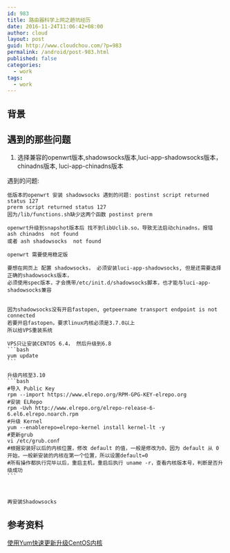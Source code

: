 ```yaml
---
id: 983
title: 路由器科学上网之趟坑经历
date: 2016-11-24T11:06:42+08:00
author: cloud
layout: post
guid: http://www.cloudchou.com/?p=983
permalink: /android/post-983.html
published: false
categories:
  - work
tags:
  - work
---
```



## 背景


## 遇到的那些问题

1.  选择兼容的openwrt版本,shadowsocks版本,luci-app-shadowsocks版本，chinadns版本, luci-app-chinadns版本

遇到的问题:
    
    低版本的openwrt 安装 shadowsocks 遇到的问题: postinst script returned status 127 
    prerm script returned status 127 
    因为/lib/functions.sh缺少这两个函数 postinst prerm

    openwrt升级到snapshot版本后 找不到libUclib.so，导致无法启动chinadns，报错 ash chinadns  not found
    或者 ash shadowsocks  not found

    openwrt 需要使用稳定版

    要想在网页上 配置 shadowsocks， 必须安装luci-app-shadowsocks, 但是还需要选择正确的shadowsocks版本，
    必须使用spec版本，才会携带/etc/init.d/shadowsocks脚本，也才能与luci-app-shadowsocks兼容 


    因为shadowsocks没有开启fastopen, getpeername transport endpoint is not connected
    若要开启fastopen，要求linux内核必须是3.7.0以上
    所以给VPS重装系统

    VPS只让安装CENTOS 6.4， 然后升级到6.8
    ```bash
    yum update
    ```
    
    升级内核至3.10
    ```bash
    #导入 Public Key
    rpm --import https://www.elrepo.org/RPM-GPG-KEY-elrepo.org
    #安装 ELRepo
    rpm -Uvh http://www.elrepo.org/elrepo-release-6-6.el6.elrepo.noarch.rpm
    #升级 Kernel
    yum --enablerepo=elrepo-kernel install kernel-lt -y
    #更新grub
    vi /etc/grub.conf
    #根据安装好以后的内核位置，修改 default 的值，一般是修改为0，因为 default 从 0 开始，一般新安装的内核在第一个位置，所以设置default=0
    #所有操作都执行完毕以后，重启主机，重启后执行 uname -r，查看内核版本号，判断是否升级成功
    ```



    再安装Shadowsocks



## 参考资料

[使用Yum快速更新升级CentOS内核](https://www.sjy.im/toss/use-yum-update-centos-kernel-quickly.html)    


